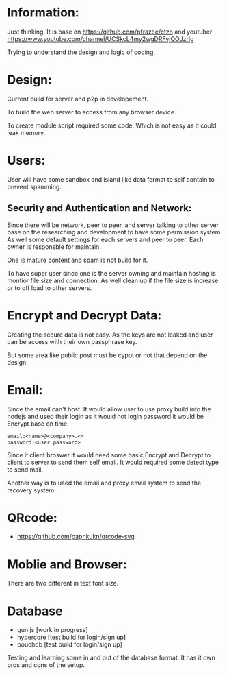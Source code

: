 # Information:
  Just thinking. It is base on https://github.com/pfrazee/ctzn and youtuber https://www.youtube.com/channel/UCSkcL4my2wgDRFvjQOJzrlg 

  Trying to understand the design and logic of coding.

# Design:
  Current build for server and p2p in developement.

  To build the web server to access from any browser device.

  To create module script required some code. Which is not easy as it could leak memory.

# Users:
  User will have some sandbox and island like data format to self contain to prevent spamming.

## Security and Authentication and Network:
  Since there will be network, peer to peer, and server talking to other server base on the researching and development to have some permission system. As well some default settings for each servers and peer to peer. Each owner is responsble for maintain.

  One is mature content and spam is not build for it.

  To have super user since one is the server owning and maintain hosting is montior file size and connection. As well clean up if the file size is increase or to off load to other servers.

# Encrypt and Decrypt Data:
  Creating the secure data is not easy. As the keys are not leaked and user can be access with their own passphrase key.

  But some area like public post must be cypot or not that depend on the design.

# Email:
  Since the email can't host. It would allow user to use proxy build into the nodejs and used their login as it would not login password it would be Encrypt base on time.
```
email:<name>@<company>.<>
password:<user password>
```
  Since it client broswer it would need some basic Encrypt and Decrypt to client to server to send them self email. It would required some detect type to send mail.

  Another way is to used the email and proxy email system to send the recovery system.

# QRcode:

 * https://github.com/papnkukn/qrcode-svg

# Moblie and Browser:
  There are two different in text font size.

# Database
 * gun.js [work in progress]
 * hypercore [test build for login/sign up]
 * pouchdb [test build for login/sign up]

  Testing and learning some in and out of the database format. It has it own pros and cons of the setup.